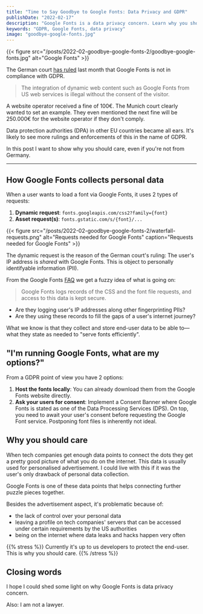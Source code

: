 ```yaml
---
title: "Time to Say Goodbye to Google Fonts: Data Privacy and GDPR"
publishDate: "2022-02-17"
description: "Google Fonts is a data privacy concern. Learn why you should care."
keywords: "GDPR, Google Fonts, data privacy"
image: "goodbye-google-fonts.jpg"
---
```


{{< figure src="/posts/2022-02-goodbye-google-fonts-2/goodbye-google-fonts.jpg" alt="Google Fonts" >}}

The German court [has ruled](https://rewis.io/urteile/urteil/lhm-20-01-2022-3-o-1749320/) last month that Google Fonts is not in compliance with GDPR.

> The integration of dynamic web content such as Google Fonts from US web services is illegal without the consent of the visitor.

A website operator received a fine of 100€. The Munich court clearly wanted to set an example. They even mentioned the next fine will be 250.000€ for the website operator if they don't comply.

Data protection authorities (DPA) in other EU countries became all ears. It's likely to see more rulings and enforcements of this in the name of GDPR.

In this post I want to show why you should care, even if you're not from Germany.

---

## How Google Fonts collects personal data

When a user wants to load a font via Google Fonts, it uses 2 types of requests:
1. **Dynamic request**: `fonts.googleapis.com/css2?family={font}`
2. **Asset request(s)**: `fonts.gstatic.com/s/{font}/...`

{{< figure src="/posts/2022-02-goodbye-google-fonts-2/waterfall-requests.png" alt="Requests needed for Google Fonts" caption="Requests needed for Google Fonts" >}}

The dynamic request is the reason of the German court's ruling: The user's IP address is _shared_ with Google Fonts. This is object to personally identifyable information (PII).

From the Google Fonts [FAQ](https://developers.google.com/fonts/faq#what_does_using_the_google_fonts_api_mean_for_the_privacy_of_my_users) we get a fuzzy idea of what is going on:

> Google Fonts logs records of the CSS and the font file requests, and access to this data is kept secure.

* Are they logging user's IP addresses along other fingerprinting PIIs?
* Are they using these records to fill the gaps of a user's internet journey?

What we know is that they collect and store end-user data to be able to—what they state as needed to "serve fonts efficiently".

## "I'm running Google Fonts, what are my options?"

From a GDPR point of view you have 2 options:

1. **Host the fonts locally**: You can already download them from the Google Fonts website directly.
2. **Ask your users for consent**: Implement a Consent Banner where Google Fonts is stated as one of the Data Processing Services (DPS). On top, you need to await your user's consent before requesting the Google Font service. Postponing font files is inherently not ideal.

## Why you should care

When tech companies get enough data points to connect the dots they get a pretty good picture of what you do on the internet. This data is usually used for personalised advertisement. I could live with this if it was the user's only drawback of personal data collection.

Google Fonts is one of these data points that helps connecting further puzzle pieces together.

Besides the advertisement aspect, it's problematic because of:
* the lack of control over your personal data
* leaving a profile on tech companies' servers that can be accessed under certain requirements by the US authorities
* being on the internet where data leaks and hacks happen very often

{{% stress %}}
Currently it's up to us developers to protect the end-user. This is why you should care.
{{% /stress %}}

## Closing words

I hope I could shed some light on why Google Fonts is data privacy concern.

Also: I am not a lawyer.